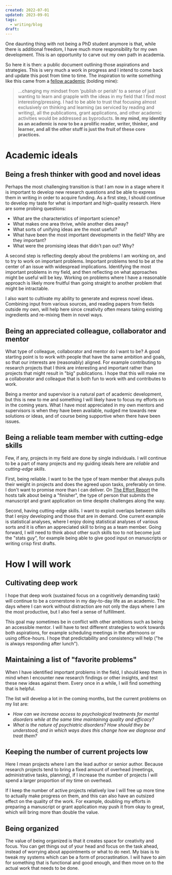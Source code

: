 ```yaml
---
created: 2022-07-01
updated: 2023-09-01
tags:
  - writing/blog
draft: 
---
```

One daunting thing with not being a PhD student anymore is that, while there is additional freedom, I have much more responsibility for my own development. This is an opportunity to carve out my own path in academia.

So here it is then: a public document outlining those aspirations and strategies. This is very much a work in progress and I intend to come back and update this post from time to time. The inspiration to write something like this came from a [fellow academic](https://twitter.com/damonpthomas) (bolding mine):

> ...changing my mindset from ‘publish or perish’ to a sense of just wanting to learn and grapple with the ideas in my field that I find most interesting/pressing. I had to be able to trust that focusing almost exclusively on thinking and learning (as serviced by reading and writing), all the publications, grant applications, and other academic activities would be addressed as byproducts. **In my mind, my identity as an academic is now to be a prolific reader, writer, thinker, and learner, and all the other stuff is just the fruit of these core practices.**

# Academic ideals

## Being a fresh thinker with good and novel ideas

Perhaps the most challenging transition is that I am now in a stage where it is important to develop new research questions and be able to express them in writing in order to acquire funding. As a first step, I should continue to develop my taste for what is important and high-quality research. Here are some probing questions:

- What are the characteristics of important science?  
- What makes one area thrive, while another dies away?  
- What sorts of unifying ideas are the most useful?  
- What have been the most important developments in the field? Why are they important?  
- What were the promising ideas that didn't pan out? Why?  

A second step is reflecting deeply about the problems I am working on, and to try to work on important problems. Important problems tend to be at the center of an issue with widespread implications. Identifying the most important problems in my field, and then reflecting on what approaches might be useful will be key. Working on problems where I have a reasonable approach is likely more fruitful than going straight to another problem that might be intractable.

I also want to cultivate my ability to generate and express novel ideas. Combining input from various sources, and reading papers from fields outside my own, will help here since creativity often means taking existing ingredients and re-mixing them in novel ways.

## Being an appreciated colleague, collaborator and mentor

What type of colleague, collaborator and mentor do I want to be? A good starting point is to work with people that have the same ambition and goals, so that our interests are (reasonably) aligned. For example contributing to research projects that I think are interesting and important rather than projects that might result in "big" publications. I hope that this will make me a collaborator and colleague that is both fun to work with and contributes to work.

Being a mentor and supervisor is a natural part of academic development, but this is new to me and something I will likely have to focus my efforts on in the coming years. What I have most appreciated in my own mentors and supervisors is when they have been available, nudged me towards new solutions or ideas, and of course being supportive when there have been issues.

## Being a reliable team member with cutting-edge skills

Few, if any, projects in my field are done by single individuals. I will continue to be a part of many projects and my guiding ideals here are *reliable* and *cutting-edge skills*.

First, being reliable. I want to be the type of team member that always pulls their weight in projects and does the agreed upon tasks, preferably on time. I don't want to promise more than I can deliver. On [The Effort Report](https://effortreport.libsyn.com) the hosts talk about being a "finisher", the type of person that submits the manuscript and grant application on time despite challenges along the way.

Second, having cutting-edge skills. I want to exploit overlaps between skills that I enjoy developing and those that are in demand. One current example is statistical analyses, where I enjoy doing statistical analyses of various sorts and it is often an appreciated skill to bring as a team member. Going forward, I will need to think about other such skills too to not become just the "stats guy", for example being able to give good input on manuscripts or writing crisp first drafts.

# How I will work

## Cultivating deep work

I hope that deep work (sustained focus on a cognitively demanding task) will continue to be a cornerstone in my day-to-day life as an academic. The days where I can work without distraction are not only the days where I am the most productive, but I also feel a sense of fulfillment.

This goal may sometimes be in conflict with other ambitions such as being an accessible mentor. I will have to test different strategies to work towards both aspirations, for example scheduling meetings in the afternoons or using office-hours. I hope that predictability and consistency will help ("he is always responding after lunch").

## Maintaining a list of "favorite problems"

When I have identified important problems in the field, I should keep them in mind when I encounter new research findings or other insights, and test these new ideas against them. Every once in a while, I will find something that  is helpful.

The list will develop a lot in the coming months, but the current problems on my list are:
- *How can we increase access to psychological treatments for mental disorders while at the same time maintaining quality and efficacy?*   
- *What is the nature of psychiatric disorders? How should they be understood, and in which ways does this change how we diagnose and treat them?*   

## Keeping the number of current projects low

Here I mean projects where I am the lead author or senior author. Because research projects tend to bring a fixed amount of overhead (meetings, administrative tasks, planning), if I increase the number of projects I will spend a larger proportion of my time on overhead.

If I keep the number of active projects relatively low I will free up more time to actually make progress on them, and this can also have an outsized effect on the quality of the work. For example, doubling my efforts in preparing a manuscript or grant application may push it from okay to great, which will bring more than double the value.

## Being organized

The value of being organized is that it creates space for creativity and focus. You can get things out of your head and focus on the task ahead, instead of worrying about appointments or what to do next. My bias is to tweak my systems which can be a form of procrastination. I will have to aim for something that is functional and good enough, and then move on to the actual work that needs to be done.

